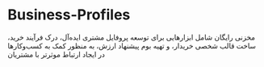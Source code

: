 # Business-Profiles
مخزنی رایگان شامل ابزارهایی برای توسعه پروفایل مشتری ایده‌آل، درک فرآیند خرید، ساخت قالب شخصی خریدار، و تهیه بوم پیشنهاد ارزش، به منظور کمک به کسب‌وکارها در ایجاد ارتباط موثرتر با مشتریان
